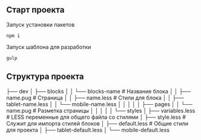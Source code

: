 ## Старт проекта

Запуск установки пакетов

```
npm i
```

Запуск шаблона для разработки

```
gulp
```

## Структура проекта



├── dev
│   ├── blocks
│   │	└── blocks-name					# Название блока
│   │       ├── name.pug				# Страница
│   │       ├── name.less				# Стили для блока
│   │       ├── tablet-name.less 
│   │       └── mobile-name.less
│   │
│   │
│   ├── pages
│   │	└── name.pug  					# Разметка страницы
│   │
│   │
│   └── styles
│   	├── variables.less				# LESS переменные для общего файла со стилями
│   	├── style.less					# Служит для импорта стилей блоков
│   	├── default.less				# Общие стили для проекта
│   	├── tablet-default.less
│   	└── mobile-default.less
